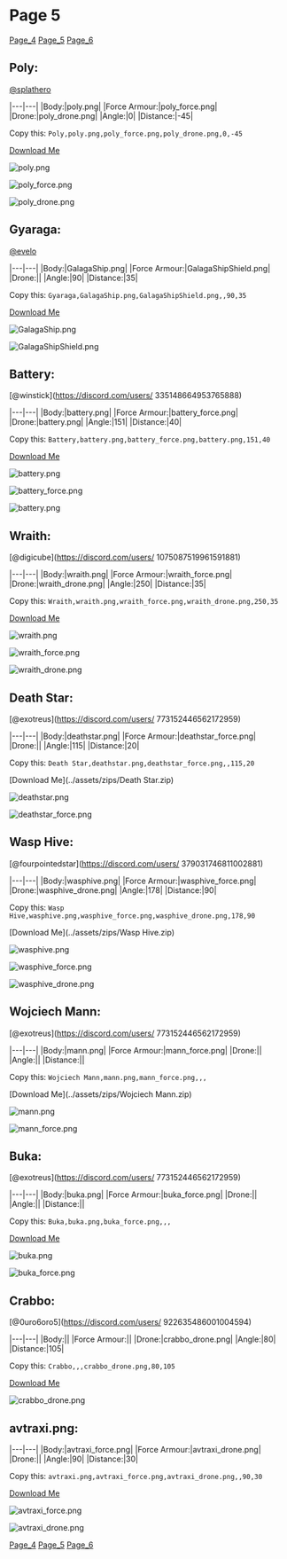# Page 5

[Page_4](./Page_4.md)
[Page_5](./Page_5.md)
[Page_6](./Page_6.md)

## **Poly**:
[@splathero](https://discord.com/users/1088727297755971645)


|---|---|
|Body:|poly.png|
|Force Armour:|poly_force.png|
|Drone:|poly_drone.png|
|Angle:|0|
|Distance:|-45|

Copy this: `Poly,poly.png,poly_force.png,poly_drone.png,0,-45`

[Download Me](../assets/zips/Poly.zip)


![poly.png](./../custom_skins/poly.png)

![poly_force.png](./../custom_skins/poly_force.png)


![poly_drone.png](./../custom_skins/poly_drone.png)



## **Gyaraga**:
[@evelo](https://discord.com/users/110564152539377664)


|---|---|
|Body:|GalagaShip.png|
|Force Armour:|GalagaShipShield.png|
|Drone:||
|Angle:|90|
|Distance:|35|

Copy this: `Gyaraga,GalagaShip.png,GalagaShipShield.png,,90,35`

[Download Me](../assets/zips/Gyaraga.zip)


![GalagaShip.png](./../custom_skins/GalagaShip.png)

![GalagaShipShield.png](./../custom_skins/GalagaShipShield.png)




## **Battery**:
[@winstick](https://discord.com/users/ 335148664953765888)


|---|---|
|Body:|battery.png|
|Force Armour:|battery_force.png|
|Drone:|battery.png|
|Angle:|151|
|Distance:|40|

Copy this: `Battery,battery.png,battery_force.png,battery.png,151,40`

[Download Me](../assets/zips/Battery.zip)


![battery.png](./../custom_skins/battery.png)

![battery_force.png](./../custom_skins/battery_force.png)


![battery.png](./../custom_skins/battery.png)



## **Wraith**:
[@digicube](https://discord.com/users/ 1075087519961591881)


|---|---|
|Body:|wraith.png|
|Force Armour:|wraith_force.png|
|Drone:|wraith_drone.png|
|Angle:|250|
|Distance:|35|

Copy this: `Wraith,wraith.png,wraith_force.png,wraith_drone.png,250,35`

[Download Me](../assets/zips/Wraith.zip)


![wraith.png](./../custom_skins/wraith.png)

![wraith_force.png](./../custom_skins/wraith_force.png)


![wraith_drone.png](./../custom_skins/wraith_drone.png)



## **Death Star**:
[@exotreus](https://discord.com/users/ 773152446562172959)


|---|---|
|Body:|deathstar.png|
|Force Armour:|deathstar_force.png|
|Drone:||
|Angle:|115|
|Distance:|20|

Copy this: `Death Star,deathstar.png,deathstar_force.png,,115,20`

[Download Me](../assets/zips/Death Star.zip)


![deathstar.png](./../custom_skins/deathstar.png)

![deathstar_force.png](./../custom_skins/deathstar_force.png)




## **Wasp Hive**:
[@fourpointedstar](https://discord.com/users/ 379031746811002881)


|---|---|
|Body:|wasphive.png|
|Force Armour:|wasphive_force.png|
|Drone:|wasphive_drone.png|
|Angle:|178|
|Distance:|90|

Copy this: `Wasp Hive,wasphive.png,wasphive_force.png,wasphive_drone.png,178,90`

[Download Me](../assets/zips/Wasp Hive.zip)


![wasphive.png](./../custom_skins/wasphive.png)

![wasphive_force.png](./../custom_skins/wasphive_force.png)


![wasphive_drone.png](./../custom_skins/wasphive_drone.png)



## **Wojciech Mann**:
[@exotreus](https://discord.com/users/ 773152446562172959)


|---|---|
|Body:|mann.png|
|Force Armour:|mann_force.png|
|Drone:||
|Angle:||
|Distance:||

Copy this: `Wojciech Mann,mann.png,mann_force.png,,,`

[Download Me](../assets/zips/Wojciech Mann.zip)


![mann.png](./../custom_skins/mann.png)

![mann_force.png](./../custom_skins/mann_force.png)




## **Buka**:
[@exotreus](https://discord.com/users/ 773152446562172959)


|---|---|
|Body:|buka.png|
|Force Armour:|buka_force.png|
|Drone:||
|Angle:||
|Distance:||

Copy this: `Buka,buka.png,buka_force.png,,,`

[Download Me](../assets/zips/Buka.zip)


![buka.png](./../custom_skins/buka.png)

![buka_force.png](./../custom_skins/buka_force.png)




## **Crabbo**:
[@0uro6oro5](https://discord.com/users/ 922635486001004594)


|---|---|
|Body:||
|Force Armour:||
|Drone:|crabbo_drone.png|
|Angle:|80|
|Distance:|105|

Copy this: `Crabbo,,,crabbo_drone.png,80,105`

[Download Me](../assets/zips/Crabbo.zip)



![crabbo_drone.png](./../custom_skins/crabbo_drone.png)



## **avtraxi.png**:



|---|---|
|Body:|avtraxi_force.png|
|Force Armour:|avtraxi_drone.png|
|Drone:||
|Angle:|90|
|Distance:|30|

Copy this: `avtraxi.png,avtraxi_force.png,avtraxi_drone.png,,90,30`

[Download Me](../assets/zips/avtraxi.png.zip)


![avtraxi_force.png](./../custom_skins/avtraxi_force.png)

![avtraxi_drone.png](./../custom_skins/avtraxi_drone.png)



[Page_4](./Page_4.md)
[Page_5](./Page_5.md)
[Page_6](./Page_6.md)